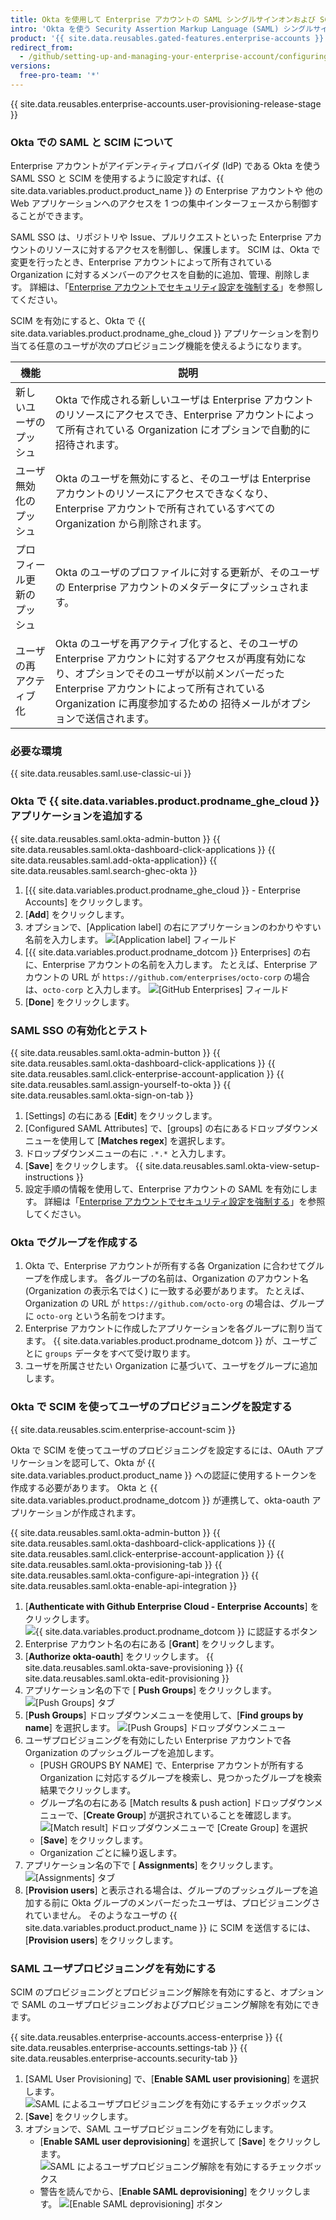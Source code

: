 ```yaml
---
title: Okta を使用して Enterprise アカウントの SAML シングルサインオンおよび SCIM を設定する
intro: 'Okta を使う Security Assertion Markup Language (SAML) シングルサインオン (SSO) および System for Cross-domain Identity Management (SCIM) を使用すると、 {{ site.data.variables.product.product_name }} で Enterprise アカウントへのアクセスを自動的に管理することができます。'
product: '{{ site.data.reusables.gated-features.enterprise-accounts }}'
redirect_from:
  - /github/setting-up-and-managing-your-enterprise-account/configuring-single-sign-on-and-scim-for-your-enterprise-account-using-okta
versions:
  free-pro-team: '*'
---
```


{{ site.data.reusables.enterprise-accounts.user-provisioning-release-stage }}

### Okta での SAML と SCIM について

Enterprise アカウントがアイデンティティプロバイダ (IdP) である Okta を使う SAML SSO と SCIM を使用するように設定すれば、{{ site.data.variables.product.product_name }} の Enterprise アカウントや 他の Web アプリケーションへのアクセスを 1 つの集中インターフェースから制御することができます。

SAML SSO は、リポジトリや Issue、プルリクエストといった Enterprise アカウントのリソースに対するアクセスを制御し、保護します。 SCIM は、Okta で変更を行ったとき、Enterprise アカウントによって所有されている Organization に対するメンバーのアクセスを自動的に追加、管理、削除します。 詳細は、「[Enterprise アカウントでセキュリティ設定を強制する](/github/setting-up-and-managing-your-enterprise-account/enforcing-security-settings-in-your-enterprise-account)」を参照してください。

SCIM を有効にすると、Okta で {{ site.data.variables.product.prodname_ghe_cloud }} アプリケーションを割り当てる任意のユーザが次のプロビジョニング機能を使えるようになります。

| 機能            | 説明                                                                                                                                                         |
| ------------- | ---------------------------------------------------------------------------------------------------------------------------------------------------------- |
| 新しいユーザのプッシュ   | Okta で作成される新しいユーザは Enterprise アカウントのリソースにアクセスでき、Enterprise アカウントによって所有されている Organization にオプションで自動的に招待されます。                                                |
| ユーザ無効化のプッシュ   | Okta のユーザを無効にすると、そのユーザは Enterprise アカウントのリソースにアクセスできなくなり、Enterprise アカウントで所有されているすべての Organization から削除されます。                                               |
| プロフィール更新のプッシュ | Okta のユーザのプロファイルに対する更新が、そのユーザの Enterprise アカウントのメタデータにプッシュされます。                                                                                            |
| ユーザの再アクティブ化   | Okta のユーザを再アクティブ化すると、そのユーザの Enterprise アカウントに対するアクセスが再度有効になり、オプションでそのユーザが以前メンバーだった Enterprise アカウントによって所有されている Organization に再度参加するための 招待メールがオプションで送信されます。 |

### 必要な環境

{{ site.data.reusables.saml.use-classic-ui }}

### Okta で {{ site.data.variables.product.prodname_ghe_cloud }} アプリケーションを追加する

{{ site.data.reusables.saml.okta-admin-button }}
{{ site.data.reusables.saml.okta-dashboard-click-applications }}
{{ site.data.reusables.saml.add-okta-application}}
{{ site.data.reusables.saml.search-ghec-okta }}
1. [{{ site.data.variables.product.prodname_ghe_cloud }} - Enterprise Accounts] をクリックします。
1. [**Add**] をクリックします。
1. オプションで、[Application label] の右にアプリケーションのわかりやすい名前を入力します。 ![[Application label] フィールド](/assets/images/help/saml/okta-application-label.png)
1. [{{ site.data.variables.product.prodname_dotcom }} Enterprises] の右に、Enterprise アカウントの名前を入力します。 たとえば、Enterprise アカウントの URL が `https://github.com/enterprises/octo-corp` の場合は、`octo-corp` と入力します。 ![[GitHub Enterprises] フィールド](/assets/images/help/saml/okta-github-enterprises.png)
1. [**Done**] をクリックします。

### SAML SSO の有効化とテスト

{{ site.data.reusables.saml.okta-admin-button }}
{{ site.data.reusables.saml.okta-dashboard-click-applications }}
{{ site.data.reusables.saml.click-enterprise-account-application }}
{{ site.data.reusables.saml.assign-yourself-to-okta }}
{{ site.data.reusables.saml.okta-sign-on-tab }}
1. [Settings] の右にある [**Edit**] をクリックします。
1. [Configured SAML Attributes] で、[groups] の右にあるドロップダウンメニューを使用して [**Matches regex**] を選択します。
1. ドロップダウンメニューの右に `.*.*` と入力します。
1. [**Save**] をクリックします。
{{ site.data.reusables.saml.okta-view-setup-instructions }}
1. 設定手順の情報を使用して、Enterprise アカウントの SAML を有効にします。 詳細は「[Enterprise アカウントでセキュリティ設定を強制する](/github/setting-up-and-managing-your-enterprise-account/enforcing-security-settings-in-your-enterprise-account#enabling-saml-single-sign-on-for-organizations-in-your-enterprise-account)」を参照してください。

### Okta でグループを作成する

1. Okta で、Enterprise アカウントが所有する各 Organization に合わせてグループを作成します。 各グループの名前は、Organization のアカウント名 (Organization の表示名ではく) に一致する必要があります。 たとえば、Organization の URL が `https://github.com/octo-org` の場合は、グループに `octo-org` という名前をつけます。
1. Enterprise アカウントに作成したアプリケーションを各グループに割り当てます。 {{ site.data.variables.product.prodname_dotcom }} が、ユーザごとに `groups` データをすべて受け取ります。
1. ユーザを所属させたい Organization に基づいて、ユーザをグループに追加します。

### Okta で SCIM を使ってユーザのプロビジョニングを設定する

{{ site.data.reusables.scim.enterprise-account-scim }}

Okta で SCIM を使ってユーザのプロビジョニングを設定するには、OAuth アプリケーションを認可して、Okta が {{ site.data.variables.product.product_name }} への認証に使用するトークンを作成する必要があります。 Okta と {{ site.data.variables.product.prodname_dotcom }} が連携して、okta-oauth アプリケーションが作成されます。

{{ site.data.reusables.saml.okta-admin-button }}
{{ site.data.reusables.saml.okta-dashboard-click-applications }}
{{ site.data.reusables.saml.click-enterprise-account-application }}
{{ site.data.reusables.saml.okta-provisioning-tab }}
{{ site.data.reusables.saml.okta-configure-api-integration }}
{{ site.data.reusables.saml.okta-enable-api-integration }}
1. [**Authenticate with Github Enterprise Cloud - Enterprise Accounts**] をクリックします。 ![{{ site.data.variables.product.prodname_dotcom }} に認証するボタン](/assets/images/help/business-accounts/authenticate-with-github-button.png)
1. Enterprise アカウント名の右にある [**Grant**] をクリックします。
1. [**Authorize okta-oauth**] をクリックします。
{{ site.data.reusables.saml.okta-save-provisioning }}
{{ site.data.reusables.saml.okta-edit-provisioning }}
1. アプリケーション名の下で [ **Push Groups**] をクリックします。 ![[Push Groups] タブ](/assets/images/help/business-accounts/okta-push-groups-tab.png)
1. [**Push Groups**] ドロップダウンメニューを使用して、[**Find groups by name**] を選択します。 ![[Push Groups] ドロップダウンメニュー](/assets/images/help/business-accounts/okta-push-groups-drop-down.png)
1. ユーザプロビジョニングを有効にしたい Enterprise アカウントで各 Organization のプッシュグループを追加します。
   - [PUSH GROUPS BY NAME] で、Enterprise アカウントが所有する Organization に対応するグループを検索し、見つかったグループを検索結果でクリックします。
   - グループ名の右にある [Match results & push action] ドロップダウンメニューで、[**Create Group**] が選択されていることを確認します。 ![[Match result] ドロップダウンメニューで [Create Group] を選択](/assets/images/help/saml/create-group-okta.png)
   - [**Save**] をクリックします。
   - Organization ごとに繰り返します。
1. アプリケーション名の下で [ **Assignments**] をクリックします。 ![[Assignments] タブ](/assets/images/help/business-accounts/okta-assignments-tab.png)
1. [**Provision users**] と表示される場合は、グループのプッシュグループを追加する前に Okta グループのメンバーだったユーザは、プロビジョニングされていません。 そのようなユーザの {{ site.data.variables.product.product_name }} に SCIM を送信するには、[**Provision users**] をクリックします。

### SAML ユーザプロビジョニングを有効にする

SCIM のプロビジョニングとプロビジョニング解除を有効にすると、オプションで SAML のユーザプロビジョニングおよびプロビジョニング解除を有効にできます。

{{ site.data.reusables.enterprise-accounts.access-enterprise }}
{{ site.data.reusables.enterprise-accounts.settings-tab }}
{{ site.data.reusables.enterprise-accounts.security-tab }}
1. [SAML User Provisioning] で、[**Enable SAML user provisioning**] を選択します。 ![SAML によるユーザプロビジョニングを有効にするチェックボックス](/assets/images/help/business-accounts/user-provisioning.png)
1. [**Save**] をクリックします。
1. オプションで、SAML ユーザプロビジョニングを有効にします。
   - [**Enable SAML user deprovisioning**] を選択して [**Save**] をクリックします。 ![SAML によるユーザプロビジョニング解除を有効にするチェックボックス](/assets/images/help/business-accounts/saml-deprovisioning.png)
   - 警告を読んでから、[**Enable SAML deprovisioning**] をクリックします。 ![[Enable SAML deprovisioning] ボタン](/assets/images/help/business-accounts/saml-deprovisioning-confirm.png)
